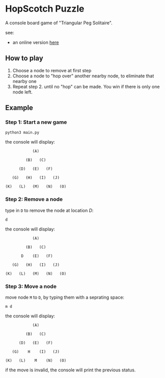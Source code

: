 # HopScotch Puzzle

A console board game of "Triangular Peg Solitaire".

see: 

* an online version [here](https://www.mathsisfun.com/games/triangle-peg-solitaire/index.html)

## How to play

1. Choose a node to remove at first step
2. Choose a node to "hop over" another nearby node, to eliminate that nearby one
3. Repeat step 2. until no "hop" can be made. You win if there is only one node left.

## Example

### Step 1: Start a new game
```
python3 main.py
```

the console will display:
```
            (A)

         (B)   (C)

      (D)   (E)   (F)

   (G)   (H)   (I)   (J)

(K)   (L)   (M)   (N)   (O)

```

### Step 2: Remove a node
type in `D` to remove the node at location *D*:
```
d
```

the console will display:
```
            (A)

         (B)   (C)

       D    (E)   (F)

   (G)   (H)   (I)   (J)

(K)   (L)   (M)   (N)   (O)
```

### Step 3: Move a node

move node `M` to `D`, by typing them with a seprating space:
```
m d
```

the console will display:
```
            (A)

         (B)   (C)

      (D)   (E)   (F)

   (G)    H    (I)   (J)

(K)   (L)    M    (N)   (O)
```

if the move is invalid, the console will print the previous status.

